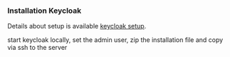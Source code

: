 ### Installation Keycloak
Details about setup is available [keycloak setup](https://www.keycloak.org/getting-started/getting-started-zip).

start keycloak locally, set the admin user, zip the installation file 
and copy via ssh to the server